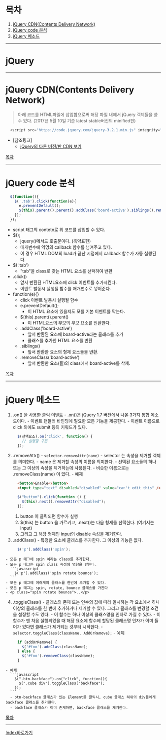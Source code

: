 # 목차
  1. [jQuery CDN(Contents Delivery Network)](#jquery-cdncontents-delivery-network)
  2. [jQuery code 분석](#jquery-code-분석)
  3. [jQuery 메소드](#jquery-메소드)

------

# jQuery

------

# jQuery CDN(Contents Delivery Network)
  > 아래 코드를 HTML파일에 삽입함으로써 해당 파일 내에서 jQuery 객체들을 쓸 수 있다. (2017년 5월 10일 기준 latest stable버전의 minified판)
  ```js
    <script src="https://code.jquery.com/jquery-3.2.1.min.js" integrity="sha256-hwg4gsxgFZhOsEEamdOYGBf13FyQuiTwlAQgxVSNgt4=" crossorigin="anonymous"></script>
  ```
  - [참조링크]
    - [jQuery의 다른 버전/판 CDN 보기](https://code.jquery.com/)

[목차](#목차)

------

# jQuery code 분석
  ```javascript
    $(function(){
      $('.tab').click(function(e){
        e.preventDefault(); 
        $(this).parent().parent().addClass('board-active').siblings().removeClass('board-active');
      });
    });
  ```
  - script 태그의 contetn로 위 코드를 삽입할 수 있다.
  - $();
    - jquery()메서드 호출문이다. (축약표현)
    - 매개변수에 익명의 callback 함수를 넘겨주고 있다.
    - 이 경우 HTML DOM의 load가 끝난 시점에서 callback 함수가 자동 실행된다.
  - $('.tab')
    - "tab"을 class로 갖는 HTML 요소를 선택하여 반환
  - .click()
    - 앞서 반환된 HTML요소에 click 이벤트를 추가시킨다.
    - 이벤트 발동시 실행될 함수를 매개변수로 넣어준다.
  - function(e){}
    - click 이벤트 발동시 실행될 함수
    - e.preventDefault(); 
      - 이 HTML 요소에 있을지도 모를 기본 이벤트를 막는다.
    - $(this).parent().parent()
      - 이 HTML요소의 부모의 부모 요소를 반환한다.
    - .addClass('board-active')
      - 앞서 반환된 요소에 board-active라는 클래스를 추가
      - 클래스를 추가한 HTML 요소를 반환
    - .siblings()
      - 앞서 반환한 요소의 형제 요소들을 반환.
    - .removeClass('board-active')
      - 앞서 반환한 요소(들)의 class에서 board-active를 삭제.

[목차](#목차)

------

# jQuery 메소드
  1. .on() 을 사용한 클릭 이벤트
    - .on()은 jQuery 1.7 버전에서 나온 3가지 통합 메소드이다.
    - 이벤트 핸들러 바인딩에 필요한 모든 기능을 제공한다.
    - 이벤트 이름으로 click 외에도 submit 등의 키워드가 있다.
      ```javascript
        $(선택요소).on('click', function() {
          // 실행할 구문
        });
      ```
  2. .removeAttr()
    - `selector.removeAttr(name)`
    - selector 는 속성을 제거할 객체를 의미한다.
    - name 은 제거할 속성의 이름을 의미한다.
    - 선택된 요소들의 하나 또는 그 이상의 속성을 제거하는데 사용된다.
    - 비슷한 이름으로는 .removeClass(name) 이 있다.
    - 예제
      ```html
        <button>Enable</button>
        <input type="text" disabled="disabled" value="can't edit this" />
      ```
      ```javascript
        $("button").click(function () {
          $(this).next().removeAttr("disabled");
        });
      ```
      1. button 이 클릭되면 함수가 실행
      2. $(this) 는 button 을 가르키고, .next()는 다음 형제를 선택한다. (여기서는 input)
      3. 그리고 그 해당 형제인 input의 disable 속성을 제거한다.
  3. .addClass()
    - 특정한 요소에 클래스를 추가한다. 그 이상의 기능은 없다.
      ```javascript
        $('p').addClass('spin');
      ```
    - 모든 p 태그에 spin 이라는 class를 추가한다.
    - 모든 p 태그는 spin class 속성에 영향을 받는다.
      ```javascript
        $('p').addClass('spin rotate bounce');
      ```
    - 모든 p 태그에 여러개의 클래스를 한번에 추가할 수 있다.
    - 모든 p 태그는 spin, rotate, bounce 클래스를 가진다
    - <p class="spin rotate bounce">..</p>
  4. .toggleClass()
    - 클래스의 존재 또는 인수의 값에 따라 일치하는 각 요소에서 하나 이상의 클래스를 한 번에 추가하거나 제거할 수 있다. 그리고 클래스를 변경할 조건을 설정할 수도 있다.
    - 이 함수는 하나 이상의 클래스명을 인자로 가질 수 있다. 
    - 이 함수가 맨 처음 실행되었을 때 해당 요소에 함수에 할당된 클래스명 인자가 이미 들어가 있다면 클래스가 제거되는 것부터 시작한다.
    - `selector.toggleClass(className, AddOrRemove);`
    - 예제
      ```javascript
        if (addOrRemove) {
          $('#foo').addClass(className);
        } else {
          $('#foo').removeClass(className);
        }
      ```
    - 예제
      ```javascript
        $(".btn-backface").on("click", function(){
          $(".cube div").toggleClass("backface");
        });
      ```
      - btn-backface 클래스가 있는 Element를 클릭시, cube 클래스 하위의 div들에게 backface 클래스를 추가한다.
      - backface 클래스가 이미 존재하면, backface 클래스를 제거한다.


[목차](#목차)

------

[Index바로가기](https://github.com/seromkim1005/study)